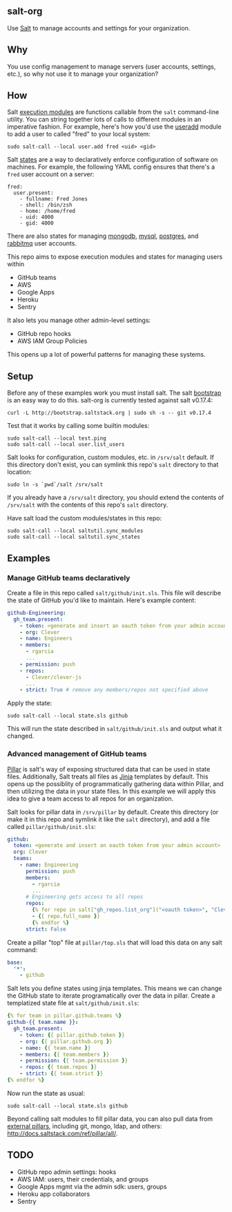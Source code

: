 ## salt-org

Use [Salt](http://www.saltstack.com) to manage accounts and settings for your organization.

## Why

You use config management to manage servers (user accounts, settings, etc.), so why not use it to manage your organization?

## How

Salt [execution modules](http://docs.saltstack.com/ref/modules/) are functions callable from the `salt` command-line utility.
You can string together lots of calls to different modules in an imperative fashion.
For example, here's how you'd use the [useradd](http://docs.saltstack.com/ref/modules/all/salt.modules.useradd.html#module-salt.modules.useradd) module to add a user to called "fred" to your local system:

```
sudo salt-call --local user.add fred <uid> <gid>
```

Salt [states](http://docs.saltstack.com/ref/states/) are a way to declaratively enforce configuration of software on machines.
For example, the following YAML config ensures that there's a `fred` user account on a server:

```
fred:
  user.present:
    - fullname: Fred Jones
    - shell: /bin/zsh
    - home: /home/fred
    - uid: 4000
    - gid: 4000
```

There are also states for managing [mongodb](http://docs.saltstack.com/ref/states/all/salt.states.mongodb_user.html), [mysql](http://docs.saltstack.com/ref/states/all/salt.states.mysql_user.html), [postgres](http://docs.saltstack.com/ref/states/all/salt.states.postgres_user.html), and [rabbitmq](http://docs.saltstack.com/ref/states/all/salt.states.rabbitmq_user.html) user accounts.

This repo aims to expose execution modules and states for managing users within

* GitHub teams
* AWS
* Google Apps
* Heroku
* Sentry

It also lets you manage other admin-level settings:

* GitHub repo hooks
* AWS IAM Group Policies

This opens up a lot of powerful patterns for managing these systems.

## Setup

Before any of these examples work you must install salt.
The salt [bootstrap](https://github.com/saltstack/salt-bootstrap) is an easy way to do this.
salt-org is currently tested against salt v0.17.4:

```
curl -L http://bootstrap.saltstack.org | sudo sh -s -- git v0.17.4
```

Test that it works by calling some builtin modules:

```
sudo salt-call --local test.ping
sudo salt-call --local user.list_users
```

Salt looks for configuration, custom modules, etc. in `/srv/salt` default.
If this directory don't exist, you can symlink this repo's `salt` directory to that location:

```
sudo ln -s `pwd`/salt /srv/salt
```

If you already have a `/srv/salt` directory, you should extend the contents of `/srv/salt` with the contents of this repo's `salt` directory.

Have salt load the custom modules/states in this repo:

```
sudo salt-call --local saltutil.sync_modules
sudo salt-call --local saltutil.sync_states
```

## Examples

### Manage GitHub teams declaratively

Create a file in this repo called `salt/github/init.sls`.
This file will describe the state of GitHub you'd like to maintain.
Here's example content:

```yaml
github-Engineering:
  gh_team.present:
    - token: <generate and insert an oauth token from your admin account>
    - org: Clever
    - name: Engineers
    - members:
      - rgarcia
      ...
    - permission: push
    - repos:
      - Clever/clever-js
      ...
    - strict: True # remove any members/repos not specified above
```

Apply the state:

```
sudo salt-call --local state.sls github
```

This will run the state described in `salt/github/init.sls` and output what it changed.

### Advanced management of GitHub teams

[Pillar](http://salt.readthedocs.org/en/latest/topics/pillar/) is salt's way of exposing structured data that can be used in state files.
Additionally, Salt treats all files as [Jinja](http://jinja.pocoo.org/docs/) templates by default.
This opens up the possiblity of programmatically gathering data within Pillar, and then utilizing the data in your state files.
In this example we will apply this idea to give a team access to all repos for an organization.

Salt looks for pillar data in `/srv/pillar` by default.
Create this directory (or make it in this repo and symlink it like the `salt` directory), and add a file called `pillar/github/init.sls`:

```yaml
github:
  token: <generate and insert an oauth token from your admin account>
  org: Clever
  teams:
    - name: Engineering
      permission: push
      members:
        - rgarcia
        ...
      # Engineering gets access to all repos
      repos:
        {% for repo in salt["gh_repos.list_org"]("<oauth token>", "Clever") %}
        - {{ repo.full_name }}
        {% endfor %}
      strict: False
```

Create a pillar "top" file at `pillar/top.sls` that will load this data on any salt command:

```yaml
base:
  '*':
    - github
```

Salt lets you define states using jinja templates.
This means we can change the GitHub state to iterate programatically over the data in pillar.
Create a templatized state file at `salt/github/init.sls`:

```yaml
{% for team in pillar.github.teams %}
github-{{ team.name }}:
  gh_team.present:
    - token: {{ pillar.github.token }}
    - org: {{ pillar.github.org }}
    - name: {{ team.name }}
    - members: {{ team.members }}
    - permission: {{ team.permission }}
    - repos: {{ team.repos }}
    - strict: {{ team.strict }}
{% endfor %}
```

Now run the state as usual:

```
sudo salt-call --local state.sls github
```

Beyond calling salt modules to fill pillar data, you can also pull data from [external pillars](https://salt.readthedocs.org/en/latest/topics/development/external_pillars.html), including git, mongo, ldap, and others: http://docs.saltstack.com/ref/pillar/all/.

## TODO

- GitHub repo admin settings: hooks
- AWS IAM: users, their credentials, and groups
- Google Apps mgmt via the admin sdk: users, groups
- Heroku app collaborators
- Sentry
